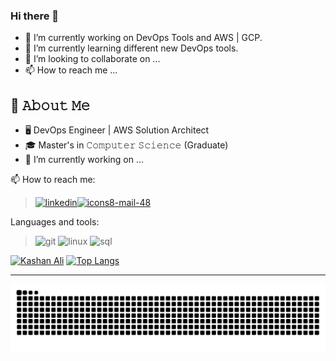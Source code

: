 ### Hi there 👋

<!-- My name is Kashan Ali and i am a DevOps Engineer | AWS Solution Architect  -->


- 🔭 I’m currently working on DevOps Tools and AWS | GCP.
- 🌱 I’m currently learning different new DevOps tools.
- 💞️ I’m looking to collaborate on ...
- 📫 How to reach me ...


<!---
kashan-1/kashan-1 is a ✨ special ✨ repository because its `README.md` (this file) appears on your GitHub profile.
You can click the Preview link to take a look at your changes.
--->


## :book: 𝙰𝚋𝚘𝚞𝚝 𝙼𝚎
- 🖥 DevOps Engineer | AWS Solution Architect
- 🎓 Master's in 𝙲𝚘𝚖𝚙𝚞𝚝𝚎𝚛 𝚂𝚌𝚒𝚎𝚗𝚌𝚎 (Graduate)  
- 🔭 I’m currently working on ...

📫 How to reach me: 
>[![linkedin](https://user-images.githubusercontent.com/75361545/205706651-63e48c3d-3a9e-4a0a-902f-8d05995981eb.png)](https://www.linkedin.com/in/kashan-ali-29a78b184)[![icons8-mail-48](https://user-images.githubusercontent.com/75361545/205708010-1b0de459-a10c-4d44-b649-5005f6038763.png)](mailto:kashan1dev@gmail.com?subject=[GitHub]%20Source%20Han%20Sans)

<!--  Tools sections  -->
Languages and tools:

> ![git](https://user-images.githubusercontent.com/75361545/205700966-c9f1c0b6-24c6-4453-a007-a51b47376908.png) ![linux](https://user-images.githubusercontent.com/75361545/205698318-468c188c-be76-4b05-9d58-f204bd6f031d.png) ![sql](https://user-images.githubusercontent.com/75361545/205698297-a4656b08-d931-4f9c-9aa6-e2ec33d14ffe.png) 


<!--  Stats sections  -->

[![Kashan Ali](https://github-readme-stats.vercel.app/api?username=kashan-1&count_private=true&show_icons=true&theme=dark)]([https://github.com/anuraghazra/github-readme-stats](https://github.com/kashan-1/kashan-1)) [![Top Langs](https://github-readme-stats.vercel.app/api/top-langs/?username=kashan-1&count_private=true&show_icons=true&theme=dark&layout=compact)]([https://github.com/anuraghazra/github-readme-stats](https://github.com/kashan-1/kashan-1))


---
![dist/github-contribution-grid-snake.svg](https://raw.githubusercontent.com/kashan-1/kashan-1/output/github-contribution-grid-snake.svg)